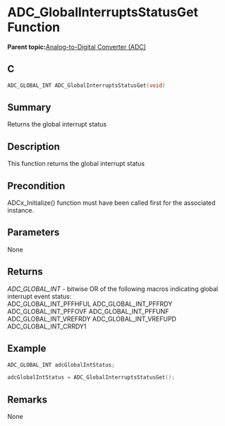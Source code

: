 # ADC\_GlobalInterruptsStatusGet Function

**Parent topic:**[Analog-to-Digital Converter \(ADC\)](GUID-FA022CD9-1025-47D5-B8BC-A27AC49112D8.md)

## C

```c
ADC_GLOBAL_INT ADC_GlobalInterruptsStatusGet(void)
```

## Summary

Returns the global interrupt status

## Description

This function returns the global interrupt status

## Precondition

ADCx\_Initialize\(\) function must have been called first for the associated instance.

## Parameters

None

## Returns

*ADC\_GLOBAL\_INT* - bitwise OR of the following macros indicating global interrupt event status:<br />ADC\_GLOBAL\_INT\_PFFHFUL ADC\_GLOBAL\_INT\_PFFRDY ADC\_GLOBAL\_INT\_PFFOVF ADC\_GLOBAL\_INT\_PFFUNF ADC\_GLOBAL\_INT\_VREFRDY ADC\_GLOBAL\_INT\_VREFUPD ADC\_GLOBAL\_INT\_CRRDY1

## Example

```c
ADC_GLOBAL_INT adcGlobalIntStatus;

adcGlobalIntStatus = ADC_GlobalInterruptsStatusGet();
```

## Remarks

None

